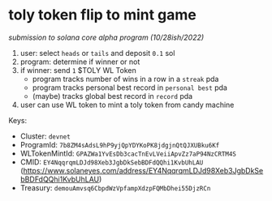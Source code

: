 # toly token flip to mint game
*submission to solana core alpha program (10/28ish/2022)*

1. user: select `heads` or `tails` and deposit `0.1` sol
2. program: determine if winner or not
3. if winner: send `1` $TOLY WL Token
    - program tracks number of wins in a row in a `streak` pda
    - program tracks personal best record in `personal best` pda
    - (maybe) tracks global best record in `record` pda
4. user can use WL token to mint a toly token from candy machine

Keys: 
- Cluster: `devnet`
- ProgramId: `7b8ZM4sAdsL9hP9yjQpYDYKoPK8jdgjnQtQJXUBku6Kf`
- WLTokenMintId: `GPAZWa1YvEsDb3cacTnEvLVeiiApvZz7aP94NzCRTM4S`
- CMID: `EY4NqqrqmLDJd98Xeb3JgbDkSebBDFdQQhi1KvbUhLAU` (https://www.solaneyes.com/address/EY4NqqrqmLDJd98Xeb3JgbDkSebBDFdQQhi1KvbUhLAU)
- Treasury: `demouAmvsq6CbpdWzVpfampXdzpFQMbDhei55DjzRCn`